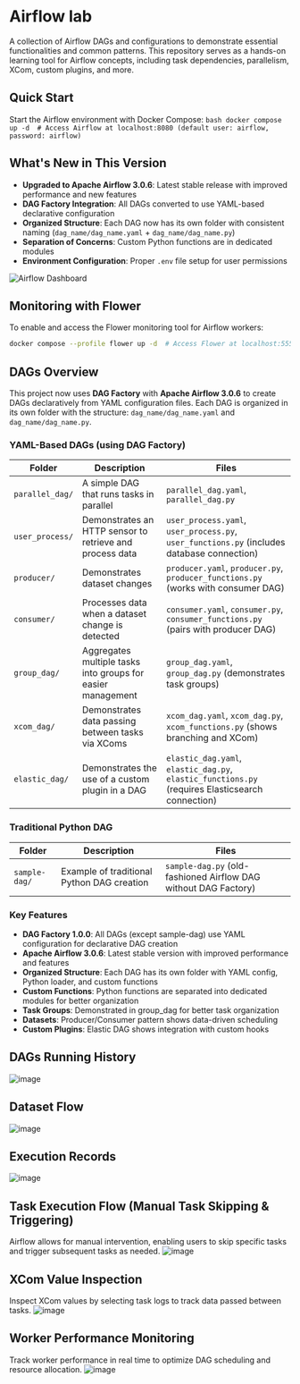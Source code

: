 # Airflow lab

A collection of Airflow DAGs and configurations to demonstrate essential functionalities and common patterns. This repository serves as a hands-on learning tool for Airflow concepts, including task dependencies, parallelism, XCom, custom plugins, and more.

## Quick Start
Start the Airflow environment with Docker Compose:
    ```bash
    docker compose up -d  # Access Airflow at localhost:8080 (default user: airflow, password: airflow)
    ```

## What's New in This Version

- **Upgraded to Apache Airflow 3.0.6**: Latest stable release with improved performance and new features
- **DAG Factory Integration**: All DAGs converted to use YAML-based declarative configuration
- **Organized Structure**: Each DAG now has its own folder with consistent naming (`dag_name/dag_name.yaml` + `dag_name/dag_name.py`)
- **Separation of Concerns**: Custom Python functions are in dedicated modules
- **Environment Configuration**: Proper `.env` file setup for user permissions

![Airflow Dashboard](https://github.com/user-attachments/assets/6c544f96-1fd1-441e-8dba-452f2aecadfa)

## Monitoring with Flower

To enable and access the Flower monitoring tool for Airflow workers:
```bash
docker compose --profile flower up -d  # Access Flower at localhost:5555
```


## DAGs Overview

This project now uses **DAG Factory** with **Apache Airflow 3.0.6** to create DAGs declaratively from YAML configuration files. Each DAG is organized in its own folder with the structure: `dag_name/dag_name.yaml` and `dag_name/dag_name.py`.

### YAML-Based DAGs (using DAG Factory)

| Folder         | Description                                      | Files                                                                |
| -------------- | ------------------------------------------------ | -------------------------------------------------------------------- |
| `parallel_dag/` | A simple DAG that runs tasks in parallel         | `parallel_dag.yaml`, `parallel_dag.py`                              |
| `user_process/` | Demonstrates an HTTP sensor to retrieve and process data | `user_process.yaml`, `user_process.py`, `user_functions.py` (includes database connection) |
| `producer/`     | Demonstrates dataset changes                     | `producer.yaml`, `producer.py`, `producer_functions.py` (works with consumer DAG) |
| `consumer/`     | Processes data when a dataset change is detected | `consumer.yaml`, `consumer.py`, `consumer_functions.py` (pairs with producer DAG) |
| `group_dag/`    | Aggregates multiple tasks into groups for easier management | `group_dag.yaml`, `group_dag.py` (demonstrates task groups) |
| `xcom_dag/`     | Demonstrates data passing between tasks via XComs | `xcom_dag.yaml`, `xcom_dag.py`, `xcom_functions.py` (shows branching and XCom) |
| `elastic_dag/`  | Demonstrates the use of a custom plugin in a DAG | `elastic_dag.yaml`, `elastic_dag.py`, `elastic_functions.py` (requires Elasticsearch connection) |

### Traditional Python DAG

| Folder         | Description                                      | Files                                                                |
| -------------- | ------------------------------------------------ | -------------------------------------------------------------------- |
| `sample-dag/`  | Example of traditional Python DAG creation      | `sample-dag.py` (old-fashioned Airflow DAG without DAG Factory)     |

### Key Features

- **DAG Factory 1.0.0**: All DAGs (except sample-dag) use YAML configuration for declarative DAG creation
- **Apache Airflow 3.0.6**: Latest stable version with improved performance and features
- **Organized Structure**: Each DAG has its own folder with YAML config, Python loader, and custom functions
- **Custom Functions**: Python functions are separated into dedicated modules for better organization
- **Task Groups**: Demonstrated in group_dag for better task organization
- **Datasets**: Producer/Consumer pattern shows data-driven scheduling
- **Custom Plugins**: Elastic DAG shows integration with custom hooks


## DAGs Running History
![image](https://github.com/user-attachments/assets/b2f7a78b-a404-4cb1-ad95-14eabe971a48)



## Dataset Flow
![image](https://github.com/user-attachments/assets/0a4302a3-a171-4d6d-9671-77c264186dc7)


## Execution Records
![image](https://github.com/user-attachments/assets/d3443385-3c3a-49c2-8fa9-768c62e064c3)


## Task Execution Flow (Manual Task Skipping & Triggering)
Airflow allows for manual intervention, enabling users to skip specific tasks and trigger subsequent tasks as needed.
![image](https://github.com/user-attachments/assets/43b7ba21-a488-401f-931c-101cbbd872af)

## XCom Value Inspection
Inspect XCom values by selecting task logs to track data passed between tasks.
![image](https://github.com/user-attachments/assets/53f3e423-7b80-4319-9a4f-7e07d3437002)

##  Worker Performance Monitoring
Track worker performance in real time to optimize DAG scheduling and resource allocation.
![image](https://github.com/user-attachments/assets/74529cf0-7afb-451a-8678-47c0f042e5a4)




